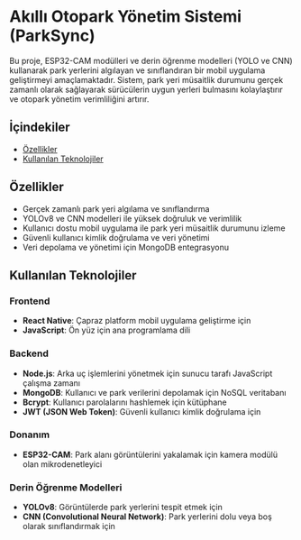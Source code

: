 # Akıllı Otopark Yönetim Sistemi (ParkSync)

Bu proje, ESP32-CAM modülleri ve derin öğrenme modelleri (YOLO ve CNN) kullanarak park yerlerini algılayan ve sınıflandıran bir mobil uygulama geliştirmeyi amaçlamaktadır. Sistem, park yeri müsaitlik durumunu gerçek zamanlı olarak sağlayarak sürücülerin uygun yerleri bulmasını kolaylaştırır ve otopark yönetim verimliliğini artırır.

## İçindekiler

- [Özellikler](#özellikler)
- [Kullanılan Teknolojiler](#kullanılan-teknolojiler)

## Özellikler

- Gerçek zamanlı park yeri algılama ve sınıflandırma
- YOLOv8 ve CNN modelleri ile yüksek doğruluk ve verimlilik
- Kullanıcı dostu mobil uygulama ile park yeri müsaitlik durumunu izleme
- Güvenli kullanıcı kimlik doğrulama ve veri yönetimi
- Veri depolama ve yönetimi için MongoDB entegrasyonu

## Kullanılan Teknolojiler

### Frontend

- **React Native**: Çapraz platform mobil uygulama geliştirme için
- **JavaScript**: Ön yüz için ana programlama dili

### Backend

- **Node.js**: Arka uç işlemlerini yönetmek için sunucu tarafı JavaScript çalışma zamanı
- **MongoDB**: Kullanıcı ve park verilerini depolamak için NoSQL veritabanı
- **Bcrypt**: Kullanıcı parolalarını hashlemek için kütüphane
- **JWT (JSON Web Token)**: Güvenli kullanıcı kimlik doğrulama için

### Donanım

- **ESP32-CAM**: Park alanı görüntülerini yakalamak için kamera modülü olan mikrodenetleyici

### Derin Öğrenme Modelleri

- **YOLOv8**: Görüntülerde park yerlerini tespit etmek için
- **CNN (Convolutional Neural Network)**: Park yerlerini dolu veya boş olarak sınıflandırmak için
